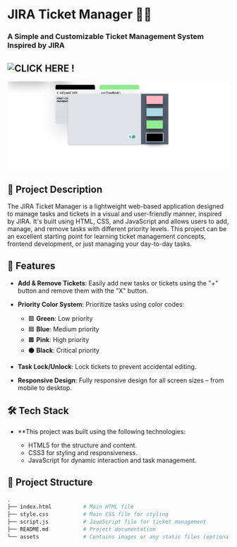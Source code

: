 # JIRA Ticket Manager 📝🎫

### A Simple and Customizable Ticket Management System Inspired by JIRA

##  ![CLICK HERE !](https://67161953cdd15a21b4e58c11--cozy-mooncake-de714c.netlify.app/)

![JIRA Ticket Manager Demo](https://github.com/Saquib-Anjum/JIRA-TICKET-MANAGER/blob/main/bolb/Screenshot%202024-10-21%20135700.png)

## 📜 Project Description


The JIRA Ticket Manager is a lightweight web-based application designed to manage tasks and tickets in a visual and user-friendly manner, inspired by JIRA. It's built using HTML, CSS, and JavaScript and allows users to add, manage, and remove tasks with different priority levels. This project can be an excellent starting point for learning ticket management concepts, frontend development, or just managing your day-to-day tasks.

## 🚀 Features

- **Add & Remove Tickets**: Easily add new tasks or tickets using the "+" button and remove them with the "X" button.

- **Priority Color System**: Prioritize tasks using color codes:
  - 🟩 **Green**: Low priority
  - 🟦 **Blue**: Medium priority
  - 🟧 **Pink**: High priority
  - ⚫ **Black**: Critical priority

- **Task Lock/Unlock**: Lock tickets to prevent accidental editing.

- **Responsive Design**: Fully responsive design for all screen sizes – from mobile to desktop.

##  🛠️ Tech Stack
- **This project was built using the following technologies:

   - HTML5 for the structure and content.
   - CSS3 for styling and responsiveness.
   - JavaScript for dynamic interaction and task management.
## 📂 Project Structure

```bash
.
├── index.html          # Main HTML file
├── style.css           # Main CSS file for styling
├── script.js           # JavaScript file for ticket management
├── README.md           # Project documentation
└── assets              # Contains images or any static files (optional)
